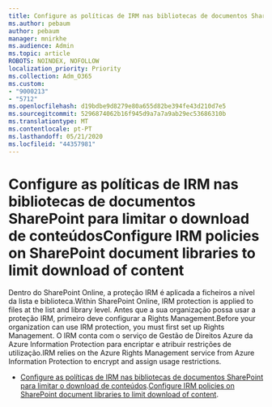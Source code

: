 ```yaml
---
title: Configure as políticas de IRM nas bibliotecas de documentos SharePoint para limitar o download de conteúdos
ms.author: pebaum
author: pebaum
manager: mnirkhe
ms.audience: Admin
ms.topic: article
ROBOTS: NOINDEX, NOFOLLOW
localization_priority: Priority
ms.collection: Adm_O365
ms.custom:
- "9000213"
- "5712"
ms.openlocfilehash: d19bdbe9d8279e80a655d82be394fe43d210d7e5
ms.sourcegitcommit: 5296874062b16f945d9a7a7a9ab29ec53686310b
ms.translationtype: MT
ms.contentlocale: pt-PT
ms.lasthandoff: 05/21/2020
ms.locfileid: "44357981"
---
```

# <a name="configure-irm-policies-on-sharepoint-document-libraries-to-limit-download-of-content"></a><span data-ttu-id="312dc-102">Configure as políticas de IRM nas bibliotecas de documentos SharePoint para limitar o download de conteúdos</span><span class="sxs-lookup"><span data-stu-id="312dc-102">Configure IRM policies on SharePoint document libraries to limit download of content</span></span>

<span data-ttu-id="312dc-103">Dentro do SharePoint Online, a proteção IRM é aplicada a ficheiros a nível da lista e biblioteca.</span><span class="sxs-lookup"><span data-stu-id="312dc-103">Within SharePoint Online, IRM protection is applied to files at the list and library level.</span></span> <span data-ttu-id="312dc-104">Antes que a sua organização possa usar a proteção IRM, primeiro deve configurar a Rights Management.</span><span class="sxs-lookup"><span data-stu-id="312dc-104">Before your organization can use IRM protection, you must first set up Rights Management.</span></span> <span data-ttu-id="312dc-105">O IRM conta com o serviço de Gestão de Direitos Azure da Azure Information Protection para encriptar e atribuir restrições de utilização.</span><span class="sxs-lookup"><span data-stu-id="312dc-105">IRM relies on the Azure Rights Management service from Azure Information Protection to encrypt and assign usage restrictions.</span></span>

- <span data-ttu-id="312dc-106">[Configure as políticas de IRM nas bibliotecas de documentos SharePoint para limitar o download de conteúdos](https://docs.microsoft.com/office365/securitycompliance/set-up-irm-in-sp-admin-center).</span><span class="sxs-lookup"><span data-stu-id="312dc-106">[Configure IRM policies on SharePoint document libraries to limit download of content](https://docs.microsoft.com/office365/securitycompliance/set-up-irm-in-sp-admin-center).</span></span>
